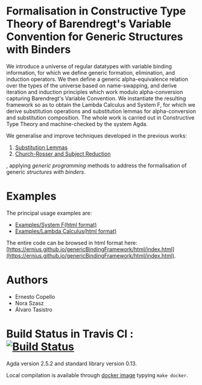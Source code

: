# Formalisation in Constructive Type Theory of  Barendregt's Variable Convention for Generic Structures with Binders

We introduce a universe of regular datatypes with variable binding information, for which we define generic formation, elimination, and induction operators. 
We then define a generic alpha-equivalence relation over the types of the universe based on name-swapping, and derive iteration and induction principles which work modulo alpha-conversion capturing  Barendregt's Variable Convention. We instantiate the resulting framework so as to obtain the Lambda Calculus and System F, for which we derive substitution operations and substitution lemmas for alpha-conversion and substitution composition. 
The whole work is carried out in Constructive Type Theory and machine-checked by the system Agda.

We generalise and improve techniques developed in the previous works:

1. [Substitution Lemmas](https://github.com/ernius/formalmetatheory-nominal)
2. [Church-Rosser and Subject Reduction](https://github.com/ernius/formalmetatheory-nominal-Church-Rosser)

, applying *generic programming* methods to address the formalisation of generic *structures with binders*.

# Examples

The principal usage examples are:
* [Examples/System F](https://github.com/ernius/genericBindingFramework/blob/master/Examples/SystemF.lagda)[(html format)](https://ernius.github.io/genericBindingFramework/html/Examples.SystemF.html)
* [Examples/Lambda Calculus](https://github.com/ernius/genericBindingFramework/blob/master/Examples/SystemF.lagda)[(html format)](https://ernius.github.io/genericBindingFramework/html/Examples.LambdaCalculus.html)

The entire code can be browsed in html format here: [https://ernius.github.io/genericBindingFramework/html/index.html](https://ernius.github.io/genericBindingFramework/html/index.html).

# Authors

* Ernesto Copello 
* Nora Szasz
* Álvaro Tasistro 

# Build Status in Travis CI : [![Build Status](https://travis-ci.org/ernius/genericBindingFramework.svg?branch=master)](https://travis-ci.org/ernius/genericBindingFramework)

Agda version 2.5.2 and standard library version 0.13.

Local compilation is available through [docker image](https://hub.docker.com/r/ecopello/agda/) typying `make docker`.


